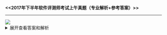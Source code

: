 **<<2017年下半年软件评测师考试上午真题（专业解析+参考答案）>>**

------
<img src="https://github.com/zytop/-/tree/master/pics/1.png"/>
<details>
<summary>展开查看答案和解析</summary>
<pre><code>
答案：B
解析：F1的值为38，不满足if条件，取表达式中最后一项，所以为输入错误。
</code></pre>
</details>
